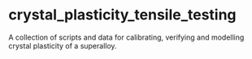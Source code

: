 # crystal_plasticity_tensile_testing
A collection of scripts and data for calibrating, verifying and modelling crystal plasticity of a superalloy.
